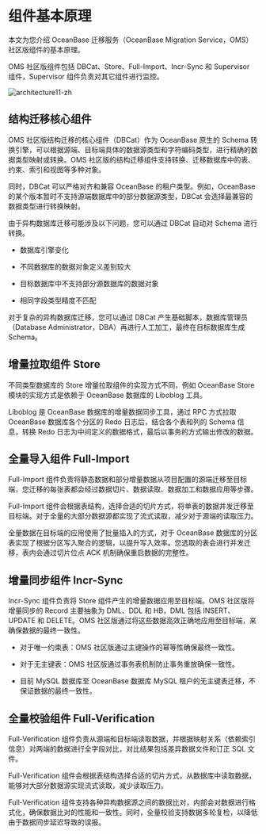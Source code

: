 # 组件基本原理

本文为您介绍 OceanBase 迁移服务（OceanBase Migration Service，OMS）社区版组件的基本原理。

OMS 社区版组件包括 DBCat、Store、Full-Import、Incr-Sync 和 Supervisor 组件，Supervisor 组件负责对其它组件进行监控。

![architecture11-zh](https://obbusiness-private.oss-cn-shanghai.aliyuncs.com/doc/img/oms/oms-enterprise/architecture11-zh.png)

## 结构迁移核心组件

OMS 社区版结构迁移的核心组件（DBCat）作为 OceanBase 原生的 Schema 转换引擎，可以根据源端、目标端具体的数据源类型和字符编码类型，进行精确的数据类型映射或转换。OMS 社区版的结构迁移组件支持转换、迁移数据库中的表、约束、索引和视图等多种对象。

同时，DBCat 可以严格对齐和兼容 OceanBase 的租户类型。例如，OceanBase 的某个版本暂时不支持源端数据库中的部分数据源类型，DBCat 会选择最兼容的数据类型进行转换映射。

由于异构数据库迁移可能涉及以下问题，您可以通过 DBCat 自动对 Schema 进行转换。

* 数据库引擎变化

* 不同数据库的数据对象定义差别较大

* 目标数据库中不支持部分源数据库的数据对象

* 相同字段类型精度不匹配

对于复杂的异构数据库迁移，您可以通过 DBCat 产生基础脚本，数据库管理员（Database Administrator，DBA）再进行人工加工，最终在目标数据库生成 Schema。

## 增量拉取组件 Store

不同类型数据库的 Store 增量拉取组件的实现方式不同，例如 OceanBase Store 模块的实现方式是依赖于 OceanBase 数据库的 Liboblog 工具。

Liboblog 是 OceanBase 数据库的增量数据同步工具，通过 RPC 方式拉取 OceanBase 数据库各个分区的 Redo 日志后，结合各个表和列的 Schema 信息，转换 Redo 日志为中间定义的数据格式，最后以事务的方式输出修改的数据。

## 全量导入组件 Full-Import

Full-Import 组件负责将静态数据和部分增量数据从项目配置的源端迁移至目标端，您迁移的每张表都会经过数据切片、数据读取、数据加工和数据应用等步骤。

Full-Import 组件会根据表结构，选择合适的切片方式，将单表的数据并发迁移至目标端。对于全量的大部分数据源都实现了流式读取，减少对于源端的读取压力。

全量数据在目标端的应用使用了批量插入的方式，对于 OceanBase 数据库的分区表实现了根据分区写入聚合的逻辑，以提升写入效率。您选取的表会进行并发迁移，表内会通过切片位点 ACK 机制确保重启数据的完整性。

## 增量同步组件 Incr-Sync

Incr-Sync 组件负责将 Store 组件产生的增量数据应用至目标端。OMS 社区版将增量同步的 Record 主要抽象为 DML、DDL 和 HB，DML 包括 INSERT、UPDATE 和 DELETE。OMS 社区版通过将这些数据高效正确地应用至目标端，来确保数据的最终一致性。

* 对于唯一约束表：OMS 社区版通过主键操作的幂等性确保最终一致性。

* 对于无主键表：OMS 社区版通过事务表机制防止事务重放确保一致性。

* 目前 MySQL 数据库至 OceanBase 数据库 MySQL 租户的无主键表迁移，不保证数据的最终一致性。

## 全量校验组件 Full-Verification

Full-Verification 组件负责从源端和目标端读取数据，并根据映射关系（依赖索引信息）对两端的数据进行全字段对比，对比结果包括差异数据文件和订正 SQL 文件。

Full-Verification 组件会根据表结构选择合适的切片方式，从数据库中读取数据，能够对大部分数据源实现流式读取，减少读取压力。

Full-Verification 组件支持各种异构数据源之间的数据比对，内部会对数据进行格式化，确保数据比对的性能和一致性。同时，全量校验支持数据多轮复检，以降低由于数据同步延迟导致的误报。
